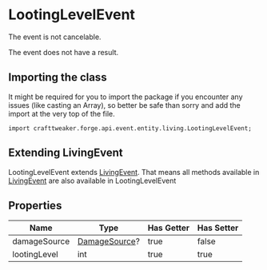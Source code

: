 # LootingLevelEvent

The event is not cancelable.

The event does not have a result.

## Importing the class

It might be required for you to import the package if you encounter any issues (like casting an Array), so better be safe than sorry and add the import at the very top of the file.
```zenscript
import crafttweaker.forge.api.event.entity.living.LootingLevelEvent;
```


## Extending LivingEvent

LootingLevelEvent extends [LivingEvent](/forge/api/event/entity/living/LivingEvent). That means all methods available in [LivingEvent](/forge/api/event/entity/living/LivingEvent) are also available in LootingLevelEvent

## Properties

|     Name     |                       Type                       | Has Getter | Has Setter |
|--------------|--------------------------------------------------|------------|------------|
| damageSource | [DamageSource](/vanilla/api/world/DamageSource)? | true       | false      |
| lootingLevel | int                                              | true       | true       |

